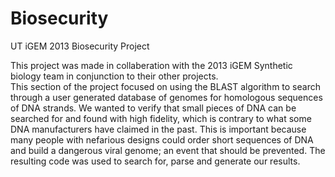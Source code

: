 # Biosecurity
UT iGEM 2013 Biosecurity Project

This project was made in collaberation with the 2013 iGEM Synthetic biology team in conjunction to their other projects.  
This section of the project focused on using the BLAST algorithm to search through a user generated database of genomes
for homologous sequences of DNA strands.  We wanted to verify that small pieces of DNA can be searched for and found with
high fidelity, which is contrary to what some DNA manufacturers have claimed in the past.  This is important because many 
people with nefarious designs could order short sequences of DNA and build a dangerous viral genome; an event that should
be prevented.  The resulting code was used to search for, parse and generate our results.
